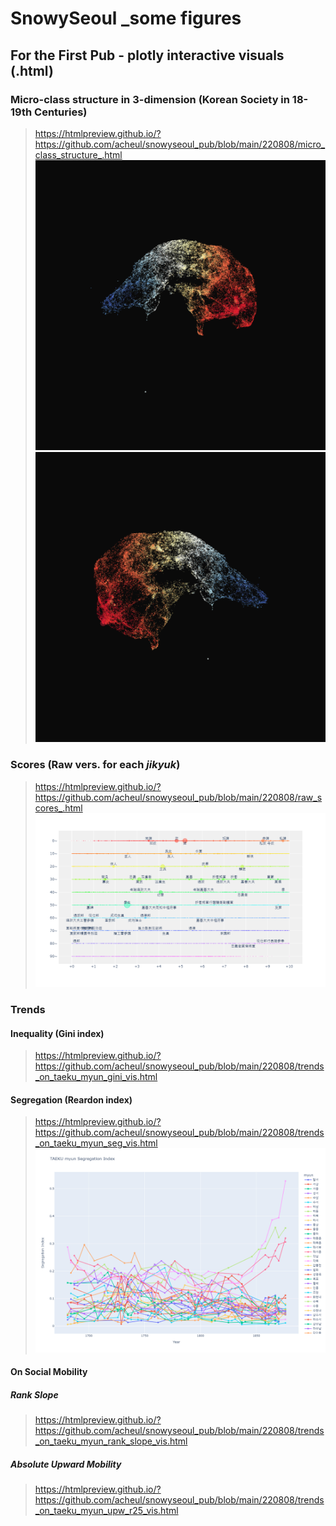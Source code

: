 # SnowySeoul _some figures

## For the First Pub - plotly interactive visuals (.html)
### Micro-class structure in 3-dimension (Korean Society in 18-19th Centuries)
>https://htmlpreview.github.io/?https://github.com/acheul/snowyseoul_pub/blob/main/220808/micro_class_structure_.html
![micro_class_structure_1](./220808/micro_class_structure_1.png)
![micro_class_structure_2](./220808/micro_class_structure_2.png)

### Scores (Raw vers. for each *jikyuk*)
>https://htmlpreview.github.io/?https://github.com/acheul/snowyseoul_pub/blob/main/220808/raw_scores_.html
![raw_scores_1](./220808/raw_scores_1.png)

### Trends
#### Inequality (Gini index)
>https://htmlpreview.github.io/?https://github.com/acheul/snowyseoul_pub/blob/main/220808/trends_on_taeku_myun_gini_vis.html
#### Segregation (Reardon index)
>https://htmlpreview.github.io/?https://github.com/acheul/snowyseoul_pub/blob/main/220808/trends_on_taeku_myun_seg_vis.html
![trends_on_taeku_myun_seg_vis_1](./220808/trends_on_taeku_myun_seg_vis_1.png)
#### On Social Mobility
##### Rank Slope
>https://htmlpreview.github.io/?https://github.com/acheul/snowyseoul_pub/blob/main/220808/trends_on_taeku_myun_rank_slope_vis.html
##### Absolute Upward Mobility
>https://htmlpreview.github.io/?https://github.com/acheul/snowyseoul_pub/blob/main/220808/trends_on_taeku_myun_upw_r25_vis.html
